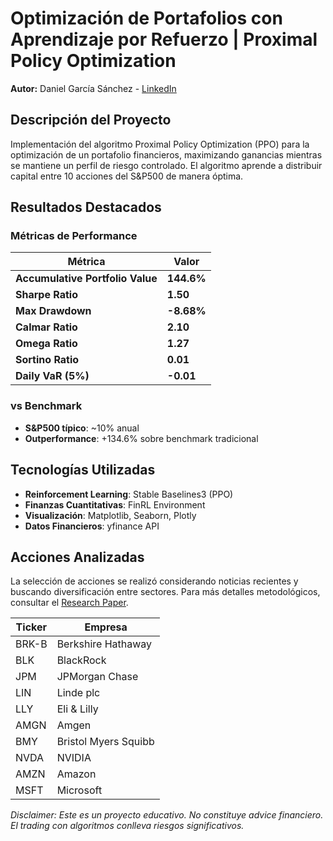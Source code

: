 # Optimización de Portafolios con Aprendizaje por Refuerzo | Proximal Policy Optimization

**Autor:** Daniel García Sánchez - [LinkedIn](https://www.linkedin.com/in/daniel-garcia-data-analyst/)

## Descripción del Proyecto

Implementación del algoritmo Proximal Policy Optimization (PPO) para la optimización de un portafolio financieros, maximizando ganancias mientras se mantiene un perfil de riesgo controlado. El algoritmo aprende a distribuir capital entre 10 acciones del S&P500 de manera óptima.

## Resultados Destacados

### Métricas de Performance

| Métrica | Valor |
|---------|-------|
| **Accumulative Portfolio Value** | **144.6%** |
| **Sharpe Ratio** | **1.50** |
| **Max Drawdown** | **-8.68%** |
| **Calmar Ratio** | **2.10** |
| **Omega Ratio** | **1.27** |
| **Sortino Ratio** | **0.01** |
| **Daily VaR (5%)** | **-0.01**|

### vs Benchmark

- **S&P500 típico**: ~10% anual
- **Outperformance**: +134.6% sobre benchmark tradicional

## Tecnologías Utilizadas

- **Reinforcement Learning**: Stable Baselines3 (PPO)
- **Finanzas Cuantitativas**: FinRL Environment
- **Visualización**: Matplotlib, Seaborn, Plotly
- **Datos Financieros**: yfinance API

## Acciones Analizadas

La selección de acciones se realizó considerando noticias recientes y buscando diversificación entre sectores. Para más detalles metodológicos, consultar el [Research Paper](Research_Paper.pdf).

| Ticker | Empresa                 |
|--------|-------------------------|
| BRK-B  | Berkshire Hathaway      |
| BLK    | BlackRock               |
| JPM    | JPMorgan Chase          |
| LIN    | Linde plc               |
| LLY    | Eli & Lilly             |
| AMGN   | Amgen                   |
| BMY    | Bristol Myers Squibb    |
| NVDA   | NVIDIA                  |
| AMZN   | Amazon                  |
| MSFT   | Microsoft               |


*Disclaimer: Este es un proyecto educativo. No constituye advice financiero. El trading con algoritmos conlleva riesgos significativos.*
